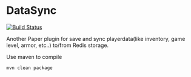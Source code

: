 # DataSync

[![Build Status](http://ci.loper.me/buildStatus/icon?job=DataSync)](http://ci.loper.me/job/DataSync/)

Another Paper plugin for save and sync playerdata(like inventory, game level, armor, etc..) to/from Redis storage.

Use maven to compile
```
mvn clean package
```
